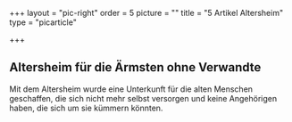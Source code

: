 +++
layout = "pic-right"
order = 5
picture = ""
title = "5 Artikel Altersheim"
type = "picarticle"

+++
## Altersheim für die Ärmsten ohne Verwandte

Mit dem Altersheim wurde eine Unterkunft für die alten Menschen geschaffen, die sich nicht mehr selbst versorgen und keine Angehörigen haben, die sich um sie kümmern könnten.
